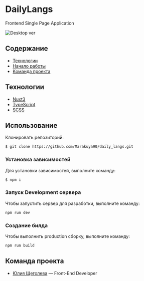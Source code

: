 # DailyLangs
Frontend Single Page Application

![Desktop ver](https://downloader.disk.yandex.ru/preview/5496b7b7ac6f2d5562f211a730e1481e94a346f8cc6d33bf7b6c1c6fa0d02f45/65a43d68/tyYL12tvPP_VNhuOZhrv1W9oodh6a8q8Y1yeQotuRIT02jdFVknBM9MJZGsxSNpiY4S0CV33uQe-Z_3_FQaymA%3D%3D?uid=0&filename=%D0%A1%D0%BD%D0%B8%D0%BC%D0%BE%D0%BA%20%D1%8D%D0%BA%D1%80%D0%B0%D0%BD%D0%B0%202024-01-14%20%D0%B2%2018.51.00.png&disposition=inline&hash=&limit=0&content_type=image%2Fpng&owner_uid=0&tknv=v2&size=2048x2048)

## Содержание
- [Технологии](#технологии)
- [Начало работы](#начало-работы)
- [Команда проекта](#команда-проекта)

## Технологии
- [Nuxt3](https://nuxt.com/)
- [TypeScript](https://www.typescriptlang.org/)
- [SCSS](https://sass-scss.ru/)

## Использование

Клонировать репозиторий:
```sh
$ git clone https://github.com/Marakuya90/daily_langs.git
```

### Установка зависимостей
Для установки зависимостей, выполните команду:
```sh
$ npm i
```

### Запуск Development сервера
Чтобы запустить сервер для разработки, выполните команду:
```sh
npm run dev
```

### Создание билда
Чтобы выполнить production сборку, выполните команду:
```sh
npm run build
```


## Команда проекта

- [Юлия Щеголева](https://github.com/Marakuya90) — Front-End Developer
